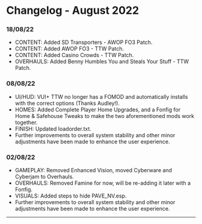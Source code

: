 # Changelog - August 2022

### **18/08/22**

- CONTENT: Added SD Transporters - AWOP FO3 Patch.
- CONTENT: Added AWOP FO3 - TTW Patch.
- CONTENT: Added Casino Crowds - TTW Patch.
- OVERHAULS: Added Benny Humbles You and Steals Your Stuff - TTW Patch.

<!--truncate-->

### **08/08/22**

- UI/HUD: VUI+ TTW no longer has a FOMOD and automatically installs with the correct options (Thanks Audley!).
- HOMES: Added Complete Player Home Upgrades, and a Fonfig for Home & Safehouse Tweaks to make the two aforementioned mods work together.
- FINISH: Updated loadorder.txt.
- Further improvements to overall system stability and other minor adjustments have been made to enhance the user experience.

### **02/08/22**

- GAMEPLAY: Removed Enhanced Vision, moved Cyberware and Cyberjam to Overhauls.
- OVERHAULS: Removed Famine for now, will be re-adding it later with a Fonfig.
- VISUALS: Added steps to hide PAVE_NV.esp.
- Further improvements to overall system stability and other minor adjustments have been made to enhance the user experience.

---
